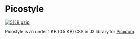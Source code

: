 # Picostyle

[![516B gzip][gzip-badge]][bundlesize]

[gzip-badge]: https://img.shields.io/badge/gzip-516%20B-brightgreen.svg
[bundlesize]: https://github.com/siddharthkp/bundlesize

Picostyle is an under 1 KB (0.5 KB) CSS in JS library for [Picodom](https://github.com/picodom/picodom).
